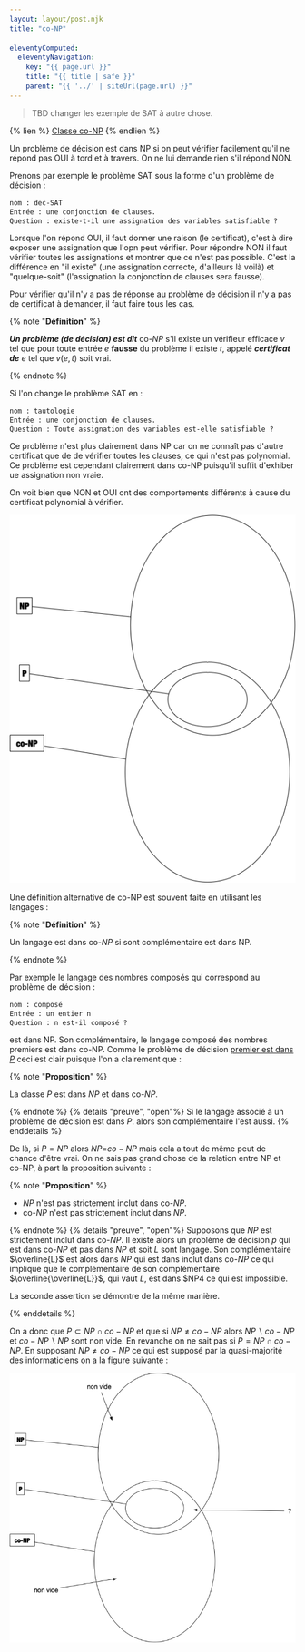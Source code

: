 ```yaml
---
layout: layout/post.njk
title: "co-NP"

eleventyComputed:
  eleventyNavigation:
    key: "{{ page.url }}"
    title: "{{ title | safe }}"
    parent: "{{ '../' | siteUrl(page.url) }}"
---
```


> TBD changer les exemple de SAT à autre chose.

{% lien %}
[Classe co-NP](https://fr.wikipedia.org/wiki/Co-NP)
{% endlien %}

Un problème de décision est dans NP si on peut vérifier facilement qu'il ne répond pas OUI à tord et à travers. On ne lui demande rien s'il répond NON.

Prenons par exemple le problème SAT sous la forme d'un problème de décision :

```
nom : dec-SAT
Entrée : une conjonction de clauses.
Question : existe-t-il une assignation des variables satisfiable ?
```

Lorsque l'on répond OUI, il faut donner une raison (le certificat), c'est à dire exposer une assignation que l'opn peut vérifier. Pour répondre NON il faut vérifier toutes les assignations et montrer que ce n'est pas possible. C'est la différence en "il existe" (une assignation correcte, d'ailleurs là voilà) et "quelque-soit" (l'assignation la conjonction de clauses sera fausse).

Pour vérifier qu'il n'y a pas de réponse au problème de décision il n'y a pas de certificat à demander, il faut faire tous les cas.

{% note "**Définition**" %}

**_Un problème (de décision) est dit_** co-$NP$ s'il existe un vérifieur efficace $v$ tel que pour toute entrée $e$ **fausse** du problème il existe $t$, appelé **_certificat de_** $e$ tel que $v(e, t)$ soit vrai.

{% endnote %}

Si l'on change le problème SAT en :

```
nom : tautologie
Entrée : une conjonction de clauses.
Question : Toute assignation des variables est-elle satisfiable ?
```

Ce problème n'est plus clairement dans NP car on ne connaît pas d'autre certificat que de de vérifier toutes les clauses, ce qui n'est pas polynomial. Ce problème est cependant clairement dans co-NP puisqu'il suffit d'exhiber ue assignation non vraie.

On voit bien que NON et OUI ont des comportements différents à cause du certificat polynomial à vérifier.

![np et co-NP](np-conp.png)

Une définition alternative de co-NP est souvent faite en utilisant les langages :

{% note "**Définition**" %}

Un langage est dans co-$NP$ si sont complémentaire est dans NP.

{% endnote %}

Par exemple le langage des nombres composés qui correspond au problème de décision :

```
nom : composé
Entrée : un entier n
Question : n est-il composé ?
```

est dans NP. Son complémentaire, le langage composé des nombres premiers est dans co-NP. Comme le problème de décision [premier est dans $P$](https://annals.math.princeton.edu/wp-content/uploads/annals-v160-n2-p12.pdf) ceci est clair puisque l'on a clairement que :

{% note "**Proposition**" %}

La classe $P$ est dans $NP$ et dans co-$NP$.

{% endnote %}
{% details "preuve", "open"%}
Si le langage associé à un problème de décision est dans $P$. alors son complémentaire l'est aussi.
{% enddetails %}

De là, si $P=NP$ alors $NP$=$co-NP$ mais cela a tout de même peut de chance d'être vrai. On ne sais pas grand chose de la relation entre NP et co-NP, à part la proposition suivante :

{% note "**Proposition**" %}

- $NP$ n'est pas strictement inclut dans co-$NP$.
- co-$NP$ n'est pas strictement inclut dans $NP$.

{% endnote %}
{% details "preuve", "open"%}
Supposons que $NP$ est strictement inclut dans co-$NP$. Il existe alors un problème de décision $p$ qui est dans co-$NP$ et pas dans $NP$ et soit $L$ sont langage. Son complémentaire $\overline{L}$ est alors dans $NP$ qui est dans inclut dans co-$NP$ ce qui implique que le complémentaire de son complémentaire $\overline{\overline{L}}$, qui vaut $L$, est dans $NP4 ce qui est impossible.

La seconde assertion se démontre de la même manière.

{% enddetails %}

On a donc que $P \subset NP \cap co-NP$ et que si $NP \neq co-NP$ alors $NP \backslash co-NP$ et $co-NP \backslash NP$ sont non vide. En revanche on ne sait pas si $P = NP \cap co-NP$.
En supposant $NP \neq co-NP$ ce qui est supposé par la quasi-majorité des informaticiens on a la figure suivante :

![np et co-NP](np-conp-2.png)
